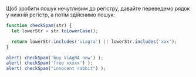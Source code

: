 Щоб зробити пошук нечутливим до регістру, давайте переведемо рядок у нижній регістр, а потім здійснимо пошук:

```js run demo
function checkSpam(str) {
  let lowerStr = str.toLowerCase();

  return lowerStr.includes('viagra') || lowerStr.includes('xxx');
}

alert( checkSpam('buy ViAgRA now') );
alert( checkSpam('free xxxxx') );
alert( checkSpam("innocent rabbit") );
```

